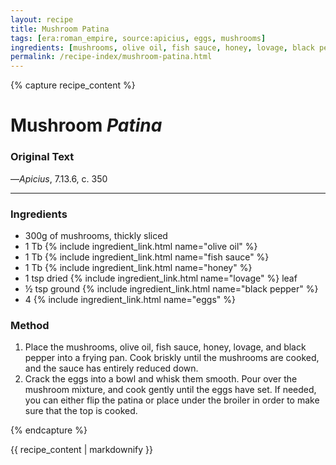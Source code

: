 ```yaml
---
layout: recipe
title: Mushroom Patina
tags: [era:roman_empire, source:apicius, eggs, mushrooms]
ingredients: [mushrooms, olive oil, fish sauce, honey, lovage, black pepper, eggs]
permalink: /recipe-index/mushroom-patina.html
---
```


{% capture recipe_content %}
# Mushroom *Patina*

### Original Text
<!-- TODO: Add original Latin text from Apicius 7.13.6 -->

<!-- TODO: Add English translation -->

—*Apicius*, 7.13.6, c. 350

___

<!-- TODO: Add description paragraph about mushrooms in Roman cuisine -->

### Ingredients
- 300g of mushrooms, thickly sliced
- 1 Tb {% include ingredient_link.html name="olive oil" %}
- 1 Tb {% include ingredient_link.html name="fish sauce" %}
- 1 Tb {% include ingredient_link.html name="honey" %}
- 1 tsp dried {% include ingredient_link.html name="lovage" %} leaf
- ½ tsp ground {% include ingredient_link.html name="black pepper" %}
- 4 {% include ingredient_link.html name="eggs" %}

### Method
1. Place the mushrooms, olive oil, fish sauce, honey, lovage, and black pepper into a frying pan. Cook briskly until the mushrooms are cooked, and the sauce has entirely reduced down.
2. Crack the eggs into a bowl and whisk them smooth. Pour over the mushroom mixture, and cook gently until the eggs have set. If needed, you can either flip the patina or place under the broiler in order to make sure that the top is cooked.

{% endcapture %}

{{ recipe_content | markdownify }} 